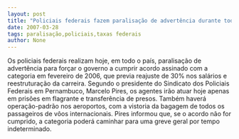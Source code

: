 ```yaml
---
layout: post
title: "Policiais federais fazem paralisação de advertência durante todo o dia de hoje"
date: 2007-03-28
tags: paralisação,policiais,taxas federais
author: None
---
```

Os policiais federais realizam hoje, em todo o país, paralisação de advertência para forçar o governo a cumprir acordo assinado com a categoria em fevereiro de 2006, que previa reajuste de 30% nos salários e reestruturação da carreira.
Segundo o presidente do Sindicato dos&nbsp;Policiais Federais em Pernambuco, Marcelo&nbsp;Pires, os agentes irão atuar hoje apenas em prisões em flagrante e transferência de presos.
Também haverá operação-padrão nos aeroportos, com a vistoria da bagagem de todos os passageiros de vôos internacionais.
Pires informou que, se o acordo não for cumprido, a categoria poderá&nbsp;caminhar para&nbsp;uma greve geral por tempo indeterminado. 